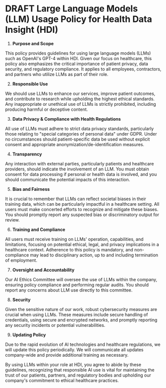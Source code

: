 # DRAFT Large Language Models (LLM) Usage Policy for Health Data Insight (HDI)

1. **Purpose and Scope**

This policy provides guidelines for using large language models (LLMs) such as OpenAI's GPT-4 within HDI.
Given our focus on healthcare, this policy also emphasizes the critical importance of patient privacy, data security, and regulatory compliance. It applies to all employees, contractors, and partners who utilize LLMs as part of their role.

2. **Responsible Use**

We should use LLMs to enhance our services, improve patient outcomes, and contribute to research while upholding the highest ethical standards.
Any inappropriate or unethical use of LLMs is strictly prohibited, including producing harmful or deceptive content.

3. **Data Privacy & Compliance with Health Regulations**

<!--alex ignore special-->
All use of LLMs must adhere to strict data privacy standards, particularly those relating to "special categories of personal data" under GDPR.
Under no circumstances should patient-specific data be used without explicit consent and appropriate anonymization/de-identification measures.

4. **Transparency**

Any interaction with external parties, particularly patients and healthcare providers, should indicate the involvement of an LLM.
You must obtain consent for data processing if personal or health data is involved, and you should communicate the potential impacts of this interaction.

5. **Bias and Fairness**

It is crucial to remember that LLMs can reflect societal biases in their training data, which can be particularly impactful in a healthcare setting.
All users must make concerted efforts to recognize and mitigate these biases.
You should promptly report any suspected bias or discriminatory output for review.

6. **Training and Compliance**

All users must receive training on LLMs' operation, capabilities, and limitations, focusing on potential ethical, legal, and privacy implications in a healthcare context.
Adherence to this policy is mandatory, and non-compliance may lead to disciplinary action, up to and including termination of employment.

7. **Oversight and Accountability**

Our AI Ethics Committee will oversee the use of LLMs within the company, ensuring policy compliance and performing regular audits.
You should report any concerns about LLM use directly to this committee.

8. **Security**

Given the sensitive nature of our work, robust cybersecurity measures are crucial when using LLMs.
These measures include secure handling of credentials, using secure and encrypted networks, and promptly reporting any security incidents or potential vulnerabilities.

9. **Updating Policy**

Due to the rapid evolution of AI technologies and healthcare regulations, we will update this policy periodically.
We will communicate all updates company-wide and provide additional training as necessary.

By using LLMs within your role at HDI, you agree to abide by these guidelines, recognizing that responsible AI use is vital for maintaining the trust of our patients, partners, and regulatory bodies and upholding our company's commitment to ethical healthcare practices.
